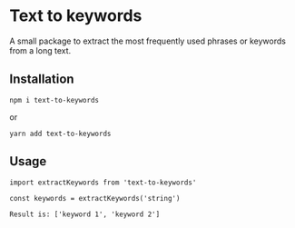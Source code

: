 # Text to keywords

A small package to extract the most frequently used phrases or keywords from a long text.

## Installation

```
npm i text-to-keywords
```

or

```
yarn add text-to-keywords
```

## Usage

```
import extractKeywords from 'text-to-keywords'

const keywords = extractKeywords('string')

Result is: ['keyword 1', 'keyword 2']

```

